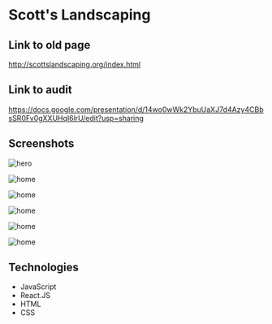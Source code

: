 # Scott's Landscaping

## Link to old page
http://scottslandscaping.org/index.html

## Link to audit
https://docs.google.com/presentation/d/14wo0wWk2YbuUaXJ7d4Azy4CBbsSR0Fv0gXXUHqI6lrU/edit?usp=sharing

## Screenshots

![hero](https://imgur.com/4NWNHqv.jpg)

![home](https://imgur.com/3fZ1yeQ.jpg)

![home](https://imgur.com/apw4fH7.jpg)

![home](https://imgur.com/v4ypWf1.jpg)

![home](https://imgur.com/wx9XU1G.jpg)

![home](https://imgur.com/EHTSaUa.jpg)


## Technologies

- JavaScript
- React.JS
- HTML
- CSS
